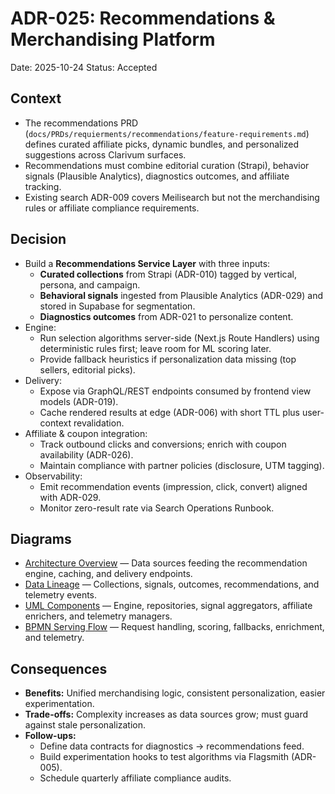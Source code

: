 # ADR-025: Recommendations & Merchandising Platform
Date: 2025-10-24
Status: Accepted

## Context
- The recommendations PRD (`docs/PRDs/requierments/recommendations/feature-requirements.md`) defines curated affiliate picks, dynamic bundles, and personalized suggestions across Clarivum surfaces.
- Recommendations must combine editorial curation (Strapi), behavior signals (Plausible Analytics), diagnostics outcomes, and affiliate tracking.
- Existing search ADR-009 covers Meilisearch but not the merchandising rules or affiliate compliance requirements.

## Decision
- Build a **Recommendations Service Layer** with three inputs:
  - **Curated collections** from Strapi (ADR-010) tagged by vertical, persona, and campaign.
  - **Behavioral signals** ingested from Plausible Analytics (ADR-029) and stored in Supabase for segmentation.
  - **Diagnostics outcomes** from ADR-021 to personalize content.
- Engine:
  - Run selection algorithms server-side (Next.js Route Handlers) using deterministic rules first; leave room for ML scoring later.
  - Provide fallback heuristics if personalization data missing (top sellers, editorial picks).
- Delivery:
  - Expose via GraphQL/REST endpoints consumed by frontend view models (ADR-019).
  - Cache rendered results at edge (ADR-006) with short TTL plus user-context revalidation.
- Affiliate & coupon integration:
  - Track outbound clicks and conversions; enrich with coupon availability (ADR-026).
  - Maintain compliance with partner policies (disclosure, UTM tagging).
- Observability:
  - Emit recommendation events (impression, click, convert) aligned with ADR-029.
  - Monitor zero-result rate via Search Operations Runbook.

## Diagrams
- [Architecture Overview](../diagrams/adr-025-recommendations-and-merchandising/architecture-overview.mmd) — Data sources feeding the recommendation engine, caching, and delivery endpoints.
- [Data Lineage](../diagrams/adr-025-recommendations-and-merchandising/data-lineage.mmd) — Collections, signals, outcomes, recommendations, and telemetry events.
- [UML Components](../diagrams/adr-025-recommendations-and-merchandising/uml-components.mmd) — Engine, repositories, signal aggregators, affiliate enrichers, and telemetry managers.
- [BPMN Serving Flow](../diagrams/adr-025-recommendations-and-merchandising/bpmn-serving.mmd) — Request handling, scoring, fallbacks, enrichment, and telemetry.

## Consequences
- **Benefits:** Unified merchandising logic, consistent personalization, easier experimentation.
- **Trade-offs:** Complexity increases as data sources grow; must guard against stale personalization.
- **Follow-ups:**
  - Define data contracts for diagnostics → recommendations feed.
  - Build experimentation hooks to test algorithms via Flagsmith (ADR-005).
  - Schedule quarterly affiliate compliance audits.
